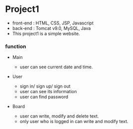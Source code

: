 # Project1
- front-end : HTML, CSS, JSP, Javascript
- back-end : Tomcat v9.0, MySQL, Java
- This project1 is a simple website.

### function
+ Main
  + user can see current date and time.

+ User
  + sign in/ sign up/ sign out
  + user can see its information
  + user can find password

+ Board
  + user can write, modify and delete text.
  + only user who is logged in can write and modify text.
